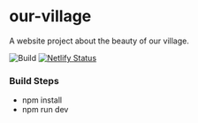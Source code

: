 # our-village

A website project about the beauty of our village.

![Build](https://github.com/mohansella/our-village/workflows/Build%20and%20Deploy/badge.svg)
[![Netlify Status](https://api.netlify.com/api/v1/badges/79979952-d197-44dc-b6f2-6eadae587de2/deploy-status)](https://app.netlify.com/sites/poolampatti/deploys)

### Build Steps

 - npm install
 - npm run dev
